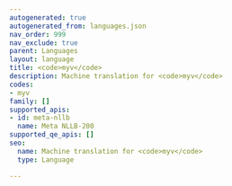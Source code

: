```yaml
---
autogenerated: true
autogenerated_from: languages.json
nav_order: 999
nav_exclude: true
parent: Languages
layout: language
title: <code>myv</code>
description: Machine translation for <code>myv</code>
codes:
- myv
family: []
supported_apis:
- id: meta-nllb
  name: Meta NLLB-200
supported_qe_apis: []
seo:
  name: Machine translation for <code>myv</code>
  type: Language

---
```


